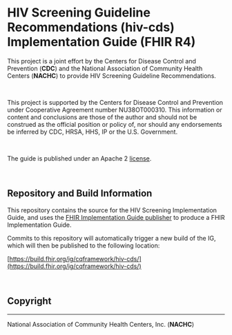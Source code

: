 # HIV Screening Guideline Recommendations (hiv-cds) Implementation Guide (FHIR R4)

This project is a joint effort by the Centers for Disease Control and Prevention (**CDC**) and the National Association of Community Health Centers (**NACHC**) to provide HIV Screening Guideline Recommendations.

<br/>


This project is supported by the Centers for Disease Control and Prevention under Cooperative Agreement number NU38OT000310. This information or content and conclusions are those of the author and should not be construed as the official position or policy of, nor should any endorsements be inferred by CDC, HRSA, HHS, IP or the U.S. Government.

<br/>

The guide is published under an Apache 2 [license](LICENSE).

<br/>

## Repository and Build Information

This repository contains the source for the HIV Screening Implementation Guide, and uses the [FHIR Implementation Guide publisher](http://wiki.hl7.org/index.php?title=IG_Publisher_Documentation) to produce a FHIR Implementation Guide.

Commits to this repository will automatically trigger a new build of the IG, which will then be published to the following location:

[https://build.fhir.org/ig/cqframework/hiv-cds/](https://build.fhir.org/ig/cqframework/hiv-cds/)

<br/>

## Copyright 

***

National Association of Community Health Centers, Inc. (**NACHC**)

